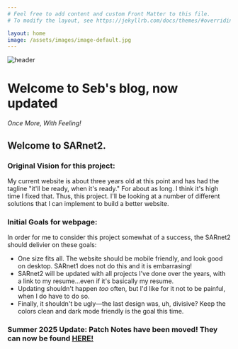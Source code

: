 ```yaml
---
# Feel free to add content and custom Front Matter to this file.
# To modify the layout, see https://jekyllrb.com/docs/themes/#overriding-theme-defaults

layout: home
image: /assets/images/image-default.jpg
---
```

![header]({{page.image}})

# Welcome to Seb's blog, now updated 


<em>Once More, With Feeling!</em>


## Welcome to SARnet2. 

### Original Vision for this project:

My current website is about three years old at this point and has had the tagline "it'll be ready, when it's ready." For about as long. I think it's high time I fixed that. Thus, this project. I'll be looking at a number of different solutions that I can implement to build a better website.

### Initial Goals for webpage:

In order for me to consider this project somewhat of a success, the SARnet2 should delivier on these goals:

- One size fits all. The website should be mobile friendly, and look good on desktop. SARnet1 does not do this and it is embarrasing!
- SARnet2 will be updated with all projects I've done over the years, with a link to my resume...even if it's basically my resume. 
- Updating shouldn't happen *too* often, but I'd like for it not to be painful, when I do have to do so. 
- Finally, it shouldn't be ugly—the last design was, uh, divisive? Keep the colors clean and dark mode friendly is the goal this time.

### Summer 2025 Update: Patch Notes have been moved! They can now be found [HERE!](/_posts/2025-06-07-patchnotes.md) 

